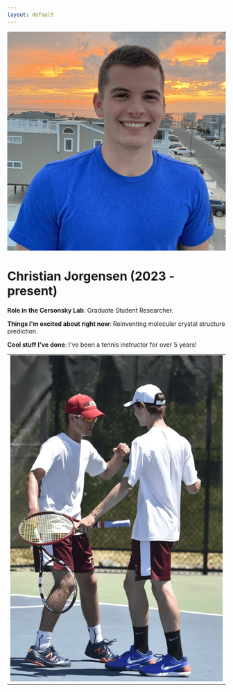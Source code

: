 ```yaml
---
layout: default
---
```


<!-- Replace `example_student` with your name -->
<img src="/assets/img/christian_jorgensen.png" alt="Placeholder Image" class="center" style="max-width: 100%">

<!-- Replace `Example Student` with your name and include your start date-->
# **Christian Jorgensen (2023 - present)**

<!-- Choose your title -- feel free to be professionally silly -->
**Role in the Cersonsky Lab**: Graduate Student Researcher.

<!-- Name at least one research topic amongst this list -->
**Things I'm excited about right now**: Reinventing molecular crystal structure prediction.

<!-- Ultimately, we'll use this section to
     include papers and talks, and contributions
     But for now put whatever you want -->
**Cool stuff I've done**: I've been a tennis instructor for over 5 years!


<!-- If you have photos you would like to exhibit,
     save them as `/assets/member_images/your_name_photo_#.png`
     and replace example_student below -->

|      |
|:----:|
|![](/assets/img/christian_jorgensen_1.png) | 




